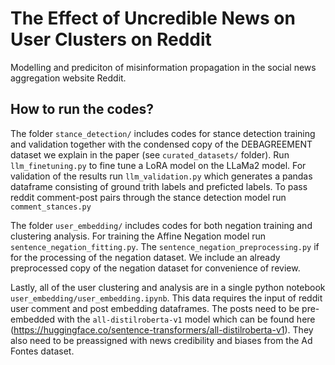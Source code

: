 # The Effect of Uncredible News on User Clusters on Reddit
Modelling and prediciton of misinformation propagation in the social news aggregation website Reddit.

## How to run the codes?

The folder `stance_detection/` includes codes for stance detection training and validation together with the condensed copy of the DEBAGREEMENT dataset we explain in the paper (see `curated_datasets/` folder). Run `llm_finetuning.py` to fine tune a LoRA model on the LLaMa2 model. For validation of the results run `llm_validation.py` which generates a pandas dataframe consisting of ground trith labels and preficted labels. To pass reddit comment-post pairs through the stance detection model run `comment_stances.py`

The folder `user_embedding/` includes codes for both negation training and clustering analysis. For training the Affine Negation model run `sentence_negation_fitting.py`. The `sentence_negation_preprocessing.py` if for the processing of the negation dataset. We include an already preprocessed copy of the negation dataset for convenience of review.

Lastly, all of the user clustering and analysis are in a single python notebook `user_embedding/user_embedding.ipynb`. This data requires the input of reddit user comment and post embedding dataframes. The posts need to be pre-embedded with the `all-distilroberta-v1` model which can be found here (https://huggingface.co/sentence-transformers/all-distilroberta-v1). They also need to be preassigned with news credibility and biases from the Ad Fontes dataset.

